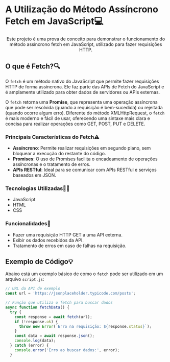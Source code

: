 # A Utilização do Método Assíncrono Fetch em JavaScript💻 

<p align="center">Este projeto é uma prova de conceito para demonstrar o funcionamento do método assíncrono fetch em JavaScript, utilizado para fazer requisições HTTP.

## O que é Fetch?🔍

O `fetch` é um método nativo do JavaScript que permite fazer requisições HTTP de forma assíncrona. Ele faz parte das APIs de Fetch do JavaScript e é amplamente utilizado para obter dados de servidores ou APIs externas. 

O `fetch` retorna uma **Promise**, que representa uma operação assíncrona que pode ser resolvida (quando a requisição é bem-sucedida) ou rejeitada (quando ocorre algum erro). Diferente do método XMLHttpRequest, o `fetch` é mais moderno e fácil de usar, oferecendo uma sintaxe mais clara e concisa para realizar operações como GET, POST, PUT e DELETE.

### Principais Características do Fetch⚠️
- **Assíncrono**: Permite realizar requisições em segundo plano, sem bloquear a execução do restante do código.
- **Promises**: O uso de Promises facilita o encadeamento de operações assíncronas e o tratamento de erros.
- **APIs RESTful**: Ideal para se comunicar com APIs RESTful e serviços baseados em JSON.

### Tecnologias Utilizadas🧑‍💻
- JavaScript
- HTML
- CSS

### Funcionalidades📝
- Fazer uma requisição HTTP GET a uma API externa.
- Exibir os dados recebidos da API.
- Tratamento de erros em caso de falhas na requisição.

## Exemplo de Código💡

Abaixo está um exemplo básico de como o `fetch` pode ser utilizado em um arquivo `script.js`:

```javascript
// URL da API de exemplo
const url = 'https://jsonplaceholder.typicode.com/posts';

// Função que utiliza o fetch para buscar dados
async function fetchData() {
  try {
    const response = await fetch(url);
    if (!response.ok) {
      throw new Error(`Erro na requisição: ${response.status}`);
    }
    const data = await response.json();
    console.log(data);
  } catch (error) {
    console.error('Erro ao buscar dados:', error);
  }
```

